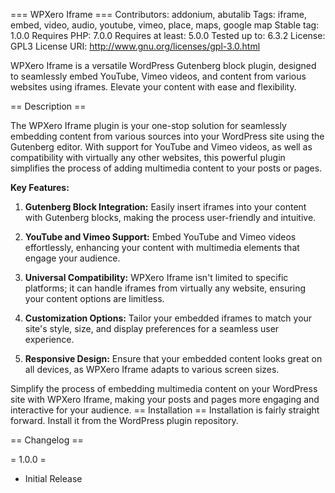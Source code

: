 === WPXero Iframe ===
Contributors: addonium, abutalib
Tags:  iframe, embed, video, audio, youtube, vimeo, place, maps, google map
Stable tag: 1.0.0
Requires PHP: 7.0.0
Requires at least: 5.0.0
Tested up to: 6.3.2
License: GPL3
License URI: http://www.gnu.org/licenses/gpl-3.0.html

WPXero Iframe is a versatile WordPress Gutenberg block plugin, designed to seamlessly embed YouTube, Vimeo videos, and content from various websites using iframes. Elevate your content with ease and flexibility.

== Description ==

The WPXero Iframe plugin is your one-stop solution for seamlessly embedding content from various sources into your WordPress site using the Gutenberg editor. With support for YouTube and Vimeo videos, as well as compatibility with virtually any other websites, this powerful plugin simplifies the process of adding multimedia content to your posts or pages.

**Key Features:**

1. **Gutenberg Block Integration:** Easily insert iframes into your content with Gutenberg blocks, making the process user-friendly and intuitive.

2. **YouTube and Vimeo Support:** Embed YouTube and Vimeo videos effortlessly, enhancing your content with multimedia elements that engage your audience.

3. **Universal Compatibility:** WPXero Iframe isn't limited to specific platforms; it can handle iframes from virtually any website, ensuring your content options are limitless.

4. **Customization Options:** Tailor your embedded iframes to match your site's style, size, and display preferences for a seamless user experience.

5. **Responsive Design:** Ensure that your embedded content looks great on all devices, as WPXero Iframe adapts to various screen sizes.

Simplify the process of embedding multimedia content on your WordPress site with WPXero Iframe, making your posts and pages more engaging and interactive for your audience.
== Installation ==
Installation is fairly straight forward. Install it from the WordPress plugin repository.


== Changelog ==

= 1.0.0 =
* Initial Release
